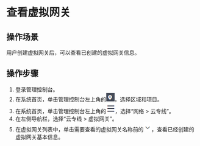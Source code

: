 # 查看虚拟网关<a name="dc_04_0304"></a>

## 操作场景<a name="section34196265"></a>

用户创建虚拟网关后，可以查看已创建的虚拟网关信息。

## 操作步骤<a name="section39330933"></a>

1.  登录管理控制台。
2.  在系统首页，单击管理控制台左上角的![](figures/zh-cn_image_0000001071677039.png)，选择区域和项目。
3.  在系统首页，单击管理控制台左上角的![](figures/zh-cn_image_0000001072466749.png)，选择“网络 \> 云专线”。
4.  在左侧导航栏，选择“云专线 \> 虚拟网关”。
5.  在虚拟网关列表中，单击需要查看的虚拟网关名称前的![](figures/zh-cn_image_0000001072117348.png)，查看已经创建的虚拟网关基本信息。

